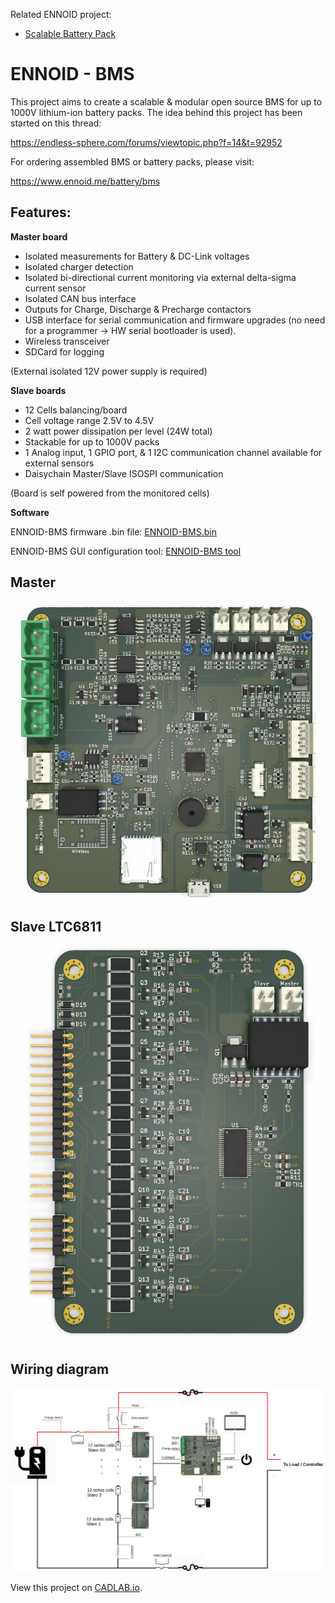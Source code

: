Related ENNOID project:
  - [Scalable Battery Pack](https://github.com/EnnoidMe/ENNOID-PACK)

# ENNOID - BMS

This project aims to create a scalable & modular open source BMS for up to 1000V lithium-ion battery packs.
The idea behind this project has been started on this thread:

https://endless-sphere.com/forums/viewtopic.php?f=14&t=92952

For ordering assembled BMS or battery packs, please visit:

https://www.ennoid.me/battery/bms

## Features:

**Master board**
- Isolated measurements for Battery & DC-Link voltages
- Isolated charger detection
- Isolated bi-directional current monitoring via external delta-sigma current sensor
- Isolated CAN bus interface 
- Outputs for Charge, Discharge & Precharge contactors
- USB interface for serial communication and firmware upgrades (no need for a programmer -> HW serial bootloader is used).
- Wireless transceiver
- SDCard for logging

(External isolated 12V power supply is required)

**Slave boards**
- 12 Cells balancing/board 
- Cell voltage range 2.5V to 4.5V
- 2 watt power dissipation per level (24W total)
- Stackable for up to 1000V packs 
- 1 Analog input, 1 GPIO port, & 1 I2C communication channel available for external sensors
- Daisychain Master/Slave ISOSPI communication

(Board is self powered from the monitored cells)

**Software**

ENNOID-BMS firmware .bin file:
[ENNOID-BMS.bin](https://github.com/EnnoidMe/ENNOID-BMS-Firmware/blob/master/MDK-ARM/DieBieMS/ENNOID-BMS.bin)

ENNOID-BMS GUI configuration tool:
[ENNOID-BMS tool](https://github.com/EnnoidMe/ENNOID-BMS-Tool/releases/download/Windows_V0.30/Windows-V0.30.zip)

## Master

![alt text](Master/PIC/MasterPCB.png)


## Slave LTC6811

![alt text](Slaves/LTC6811/PIC/LTC6811.png)

## Wiring diagram

![alt text](Master/PIC/Wiring.png)


View this project on [CADLAB.io](https://cadlab.io/project/1987). 



